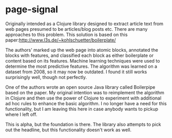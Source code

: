 # page-signal

Originally intended as a Clojure library designed to extract article text from web pages presumed to be articles/blog posts etc. There are many approaches to this problem. This solution is based on this paper:http://www.l3s.de/~kohlschuetter/boilerplate/

The authors' marked up the web page into atomic blocks, annotated the blocks with features, and classified each block as either boilerplate or content based on its features. Machine learning techniques were used to determine the most predictive features. The algorithm was learned on a dataset from 2008, so it may now be outdated. I found it still works surprisingly well, though not perfectly.

One of the authors wrote an open source Java library called Boilerpipe based on the paper. My original intention was to reimplement the algorithm in Clojure and then use the power of Clojure to experiment with additional ad hoc rules to enhance the basic algorithm. I no longer have a need for this functionality, but I am leaving this here in case anybody wants to pickup where I left off.

This is alpha, but the foundation is there. The library also attempts to pick out the headline, but this functionality doesn't work as well.
